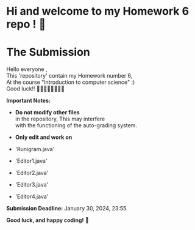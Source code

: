 # Hi and welcome to my Homework 6 repo ! 🚀
# The Submission
Hello everyone ,<br> 
This 'repository' contain my Homework number 6, <br>
At the course "Introduction to computer science" :) <br>
Good luck!! 👩‍💻🧙‍♂️🚀👩‍💻🔥 <br>

**Important Notes:**
- **Do not modify other files**  <br>
in the repository, This may interfere <br>
with the functioning of the auto-grading system.<br>

- **Only edit and work on**
- 'Runigram.java'
- 'Editor1.java'
- 'Editor2.java'
- 'Editor3.java'
- 'Editor4.java'

**Submission Deadline:** January 30, 2024, 23:55.

**Good luck, and happy coding!**
🤗
